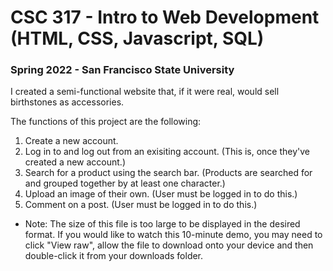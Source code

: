 # CSC 317 - Intro to Web Development (HTML, CSS, Javascript, SQL)

### Spring 2022 - San Francisco State University

I created a semi-functional website that, if it were real, would sell birthstones as accessories.

The functions of this project are the following:
1.  Create a new account.
2.  Log in to and log out from an exisiting account. (This is, once they've created a new account.)
3.  Search for a product using the search bar. (Products are searched for and grouped together by at least one character.)
4.  Upload an image of their own. (User must be logged in to do this.)
5.  Comment on a post. (User must be logged in to do this.)

* Note: The size of this file is too large to be displayed in the desired format. If you would like to watch this 10-minute demo, you may need to click "View raw", allow the file to download onto your device and then double-click it from your
downloads folder.
